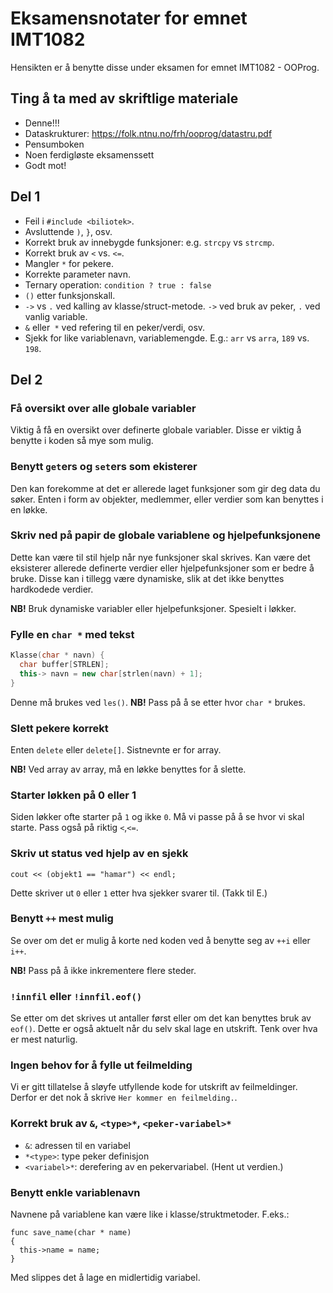 # Eksamensnotater for emnet IMT1082

Hensikten er å benytte disse under eksamen for emnet IMT1082 - OOProg.

## Ting å ta med av skriftlige materiale

* Denne!!!
* Dataskrukturer: https://folk.ntnu.no/frh/ooprog/datastru.pdf
* Pensumboken
* Noen ferdigløste eksamenssett
* Godt mot!

## Del 1

* Feil i `#include <biliotek>`.
* Avsluttende `)`, `}`, osv.
* Korrekt bruk av innebygde funksjoner: e.g. `strcpy` vs `strcmp`.
* Korrekt bruk av `<` vs. `<=`.
* Mangler `*` for pekere.
* Korrekte parameter navn.
* Ternary operation: `condition ? true : false`
* `()` etter funksjonskall.
* `->` vs `.` ved kalling av klasse/struct-metode. `->` ved bruk av peker, `.` ved vanlig variable.
* `&` eller` *` ved refering til en peker/verdi, osv.
* Sjekk for like variablenavn, variablemengde. E.g.: `arr` vs `arra`, `189` vs. `198`.

## Del 2


### Få oversikt over alle globale variabler

Viktig å få en oversikt over definerte globale variabler.  Disse er viktig å benytte i koden så mye som mulig.

### Benytt `get`ers og `set`ers som ekisterer

Den kan forekomme at det er allerede laget funksjoner som gir deg data du søker.  Enten i form av objekter, medlemmer, eller verdier som kan benyttes i en løkke.

### Skriv ned på papir de globale variablene og hjelpefunksjonene

Dette kan være til stil hjelp når nye funksjoner skal skrives.  Kan være det eksisterer allerede definerte verdier eller hjelpefunksjoner som er bedre å bruke.  Disse kan i tillegg være dynamiske, slik at det ikke benyttes hardkodede verdier.

**NB!**  Bruk dynamiske variabler eller hjelpefunksjoner.  Spesielt i løkker.

### Fylle en `char *` med tekst

```cpp
Klasse(char * navn) {
  char buffer[STRLEN];
  this-> navn = new char[strlen(navn) + 1];
}
```

Denne må brukes ved `les()`.  **NB!**  Pass på å se etter hvor `char *` brukes.

### Slett pekere korrekt

Enten `delete` eller `delete[]`.  Sistnevnte er for array.

**NB!** Ved array av array, må en løkke benyttes for å slette.

### Starter løkken på 0 eller 1

Siden løkker ofte starter på `1` og ikke `0`.  Må vi passe på å se hvor vi skal starte.  Pass også på riktig `<`,`<=`.

### Skriv ut status ved hjelp av en sjekk

```
cout << (objekt1 == "hamar") << endl;
```

Dette skriver ut `0` eller `1` etter hva sjekker svarer til. (Takk til E.)

### Benytt `++` mest mulig

Se over om det er mulig å korte ned koden ved å benytte seg av `++i` eller `i++`.

**NB!** Pass på å ikke inkrementere flere steder.

###  `!innfil` eller `!innfil.eof()`

Se etter om det skrives ut antaller først eller om det kan benyttes bruk av `eof()`.
Dette er også aktuelt når du selv skal lage en utskrift.  Tenk over hva er mest naturlig.

### Ingen behov for å fylle ut feilmelding

Vi er gitt tillatelse å sløyfe utfyllende kode for utskrift av feilmeldinger.  Derfor er det nok å skrive `Her kommer en feilmelding.`.

### Korrekt bruk av `&`, `<type>*`, `<peker-variabel>*`

* `&`: adressen til en variabel
* `*<type>`: type peker definisjon
* `<variabel>*`: derefering av en pekervariabel. (Hent ut verdien.)

### Benytt enkle variablenavn

Navnene på variablene kan være like i klasse/struktmetoder.  F.eks.:

```
func save_name(char * name)
{
  this->name = name;
}
```

Med slippes det å lage en midlertidig variabel.
